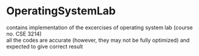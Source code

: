 # OperatingSystemLab
contains implementation of the excercises of operating system lab (course no. CSE 3214)  
all the codes are accurate (however, they may not be fully optimized) and expected to give correct result
